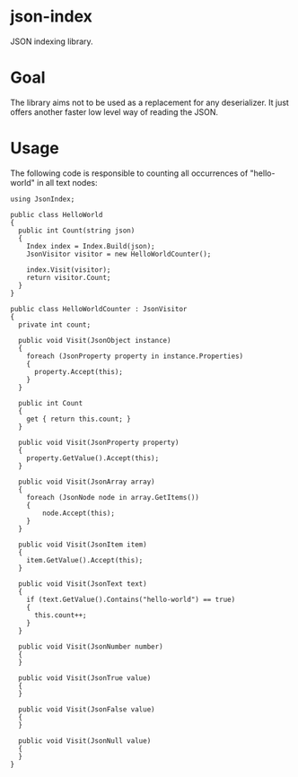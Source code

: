 # json-index
JSON indexing library.

# Goal
The library aims not to be used as a replacement for any deserializer. It just offers another faster low level way of reading the JSON.

# Usage
The following code is responsible to counting all occurrences of "hello-world" in all text nodes:
```csahrp
using JsonIndex;

public class HelloWorld
{
  public int Count(string json)
  {
    Index index = Index.Build(json);
    JsonVisitor visitor = new HelloWorldCounter();

    index.Visit(visitor);
    return visitor.Count;
  }
}

public class HelloWorldCounter : JsonVisitor
{
  private int count;

  public void Visit(JsonObject instance)
  {
    foreach (JsonProperty property in instance.Properties)
    {
      property.Accept(this);
    }
  }
  
  public int Count
  {
    get { return this.count; }
  }

  public void Visit(JsonProperty property)
  {
    property.GetValue().Accept(this);
  }

  public void Visit(JsonArray array)
  {
    foreach (JsonNode node in array.GetItems())
    {
        node.Accept(this);
    }
  }

  public void Visit(JsonItem item)
  {
    item.GetValue().Accept(this);
  }

  public void Visit(JsonText text)
  {
    if (text.GetValue().Contains("hello-world") == true)
    {
      this.count++;
    }
  }

  public void Visit(JsonNumber number)
  {
  }

  public void Visit(JsonTrue value)
  {
  }

  public void Visit(JsonFalse value)
  {
  }

  public void Visit(JsonNull value)
  {
  }
}
```
